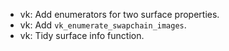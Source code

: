 - vk: Add enumerators for two surface properties.
- vk: Add `vk_enumerate_swapchain_images`.
- vk: Tidy surface info function.

